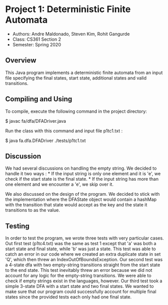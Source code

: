 # Project 1: Deterministic Finite Automata

* Authors: Andre Maldonado, Steven Kim, Rohit Gangurde
* Class: CS361 Section 2
* Semester: Spring 2020

## Overview

This Java program implements a deterministic finite automata from an 
input file specifying the final states, start state, additional states and valid transitions. 


## Compiling and Using

To compile, execute the following command in the project directory:

$ javac fa/dfa/DFADriver.java

Run the class with this command and input file p1tc1.txt :

$ java fa.dfa.DFADriver ./tests/p1tc1.txt

## Discussion

We had several discussions on handling the empty string. We decided to handle it two ways :
    * If the input string is only one element and it is 'e', we check if the start state is the final state.
    * If the input string has more than one element and we encounter a 'e', we skip over it.

We also discussed on the design of the program. We decided to stick with the implementation where the DFAState object would contain a hashMap with the transition that 
state would accept as the key and the state it transitions to as the value. 

## Testing
In order to test the program, we wrote three tests with very particular cases. Out first test (p1tc4.txt)
was the same as test 1 except that 'a' was both a start state and final state, while 'b' was just a state. 
This test was able to catch an error in our code where we created an extra duplicate state in set 'Q', which then threw an IndexOutOfBoundsException. Our second test was a 4-state dfa with two empty-string transitions straight from the start state to the end state. This test inevitably threw an error because we did not account for any logic for the empty-string transitions. We were able to check if empty strings exist in the languages, however. Our third test took a simple 3-state DFA with a start state and two final states. We wanted to make sure that our program could successfully account for multiple final states since the provided tests each only had one final state. 
